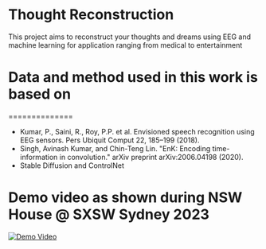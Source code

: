 # Thought Reconstruction
This project aims to reconstruct your thoughts and dreams using EEG and machine learning for application ranging from medical to entertainment


# Data and method used in this work is based on
==============
* Kumar, P., Saini, R., Roy, P.P. et al. Envisioned speech recognition using EEG sensors. Pers Ubiquit Comput 22, 185–199 (2018).
* Singh, Avinash Kumar, and Chin-Teng Lin. "EnK: Encoding time-information in convolution." arXiv preprint arXiv:2006.04198 (2020).
* Stable Diffusion and ControlNet

Demo video as shown during NSW House @ SXSW Sydney 2023
==============
[![Demo Video](https://img.youtube.com/vi/djmMWSQPfJc/maxresdefault.jpg)](https://www.youtube.com/watch?v=djmMWSQPfJc "Real-time Thoughts Reconstruction Live using Brain Signals")
